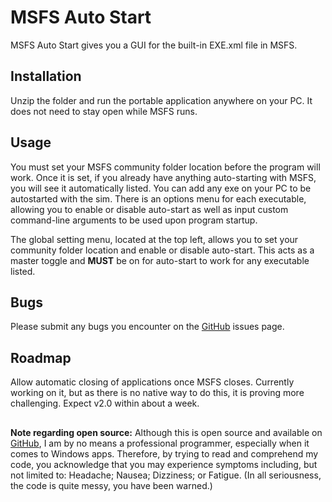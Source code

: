 # MSFS Auto Start

MSFS Auto Start gives you a GUI for the built-in EXE.xml file in MSFS.

## Installation

Unzip the folder and run the portable application anywhere on your PC. It does not need to stay open while MSFS runs.

## Usage

You must set your MSFS community folder location before the program will work. Once it is set, if you already have anything auto-starting with MSFS, you will see it automatically listed. You can add any exe on your PC to be autostarted with the sim. There is an options menu for each executable, allowing you to enable or disable auto-start as well as input custom command-line arguments to be used upon program startup.

The global setting menu, located at the top left, allows you to set your community folder location and enable or disable auto-start. This acts as a master toggle and **MUST** be on for auto-start to work for any executable listed.

## Bugs
Please submit any bugs you encounter on the [GitHub](https://github.com/Matti8u/MSFSAutoStart) issues page.
## Roadmap
Allow automatic closing of applications once MSFS closes. Currently working on it, but as there is no native way to do this, it is proving more challenging. Expect v2.0 within about a week.
##
**Note regarding open source:** Although this is open source and available on [GitHub](https://github.com/Matti8u/MSFSAutoStart), I am by no means a professional programmer, especially when it comes to Windows apps. Therefore, by trying to read and comprehend my code, you acknowledge that you may experience symptoms including, but not limited to: Headache; Nausea; Dizziness; or Fatigue. (In all seriousness, the code is quite messy, you have been warned.) 
